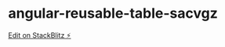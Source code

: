 # angular-reusable-table-sacvgz

[Edit on StackBlitz ⚡️](https://stackblitz.com/edit/angular-reusable-table-sacvgz)